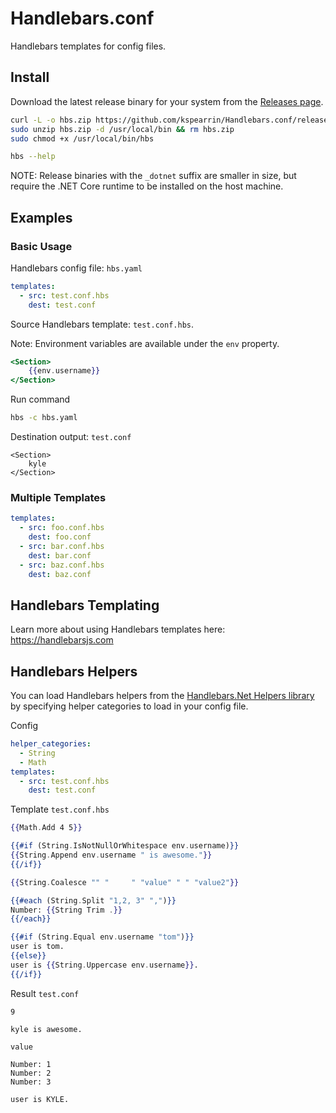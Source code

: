# Handlebars.conf

Handlebars templates for config files.

## Install

Download the latest release binary for your system from the [Releases page](https://github.com/kspearrin/Handlebars.conf/releases).

```sh
curl -L -o hbs.zip https://github.com/kspearrin/Handlebars.conf/releases/download/v1.2.0/hbs_linux-x64.zip
sudo unzip hbs.zip -d /usr/local/bin && rm hbs.zip
sudo chmod +x /usr/local/bin/hbs

hbs --help
```

NOTE: Release binaries with the `_dotnet` suffix are smaller in size, but require the .NET Core runtime to be installed on the host machine.

## Examples

### Basic Usage

Handlebars config file: `hbs.yaml`

```yaml
templates:
  - src: test.conf.hbs
    dest: test.conf
```

Source Handlebars template: `test.conf.hbs`.

Note: Environment variables are available under the `env` property.

```hbs
<Section>
    {{env.username}}
</Section>
```

Run command

```bash
hbs -c hbs.yaml
```

Destination output: `test.conf`

```
<Section>
    kyle
</Section>
```

### Multiple Templates

```yaml
templates:
  - src: foo.conf.hbs
    dest: foo.conf
  - src: bar.conf.hbs
    dest: bar.conf
  - src: baz.conf.hbs
    dest: baz.conf
```

## Handlebars Templating

Learn more about using Handlebars templates here: https://handlebarsjs.com

## Handlebars Helpers

You can load Handlebars helpers from the [Handlebars.Net Helpers library](https://github.com/Handlebars-Net/Handlebars.Net.Helpers) by specifying helper categories to load in your config file.

Config

```yaml
helper_categories:
  - String
  - Math
templates:
  - src: test.conf.hbs
    dest: test.conf
```

Template `test.conf.hbs`

```hbs
{{Math.Add 4 5}}

{{#if (String.IsNotNullOrWhitespace env.username)}}
{{String.Append env.username " is awesome."}}
{{/if}}

{{String.Coalesce "" "     " "value" " " "value2"}}

{{#each (String.Split "1,2, 3" ",")}}
Number: {{String Trim .}}
{{/each}}

{{#if (String.Equal env.username "tom")}}
user is tom.
{{else}}
user is {{String.Uppercase env.username}}.
{{/if}}
```

Result `test.conf`

```
9

kyle is awesome.

value

Number: 1
Number: 2
Number: 3

user is KYLE.
```
